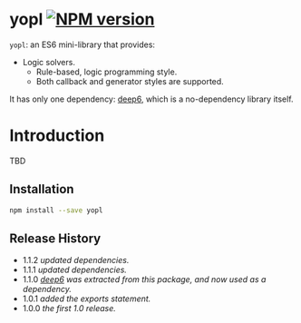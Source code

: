 # yopl [![NPM version][npm-image]][npm-url]

[npm-image]:      https://img.shields.io/npm/v/yopl.svg
[npm-url]:        https://npmjs.org/package/yopl

`yopl`: an ES6 mini-library that provides:

* Logic solvers.
  * Rule-based, logic programming style.
  * Both callback and generator styles are supported.

It has only one dependency: [deep6](https://www.npmjs.com/package/deep6), which is a no-dependency library itself.

# Introduction

TBD

## Installation

```bash
npm install --save yopl
```

## Release History

- 1.1.2 *updated dependencies.*
- 1.1.1 *updated dependencies.*
- 1.1.0 *[deep6](https://npmjs.org/package/deep6) was extracted from this package, and now used as a dependency.*
- 1.0.1 *added the exports statement.*
- 1.0.0 *the first 1.0 release.*
